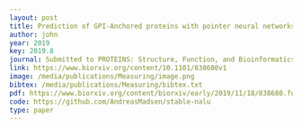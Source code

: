 ```yaml
--- 
layout: post
title: Prediction of GPI-Anchored proteins with pointer neural networks
author: john
year: 2019
key: 2019.8
journal: Submitted to PROTEINS: Structure, Function, and Bioinformatics
link: https://www.biorxiv.org/content/10.1101/838680v1
image: /media/publications/Measuring/image.png
bibtex: /media/publications/Measuring/bibtex.txt
pdf: https://www.biorxiv.org/content/biorxiv/early/2019/11/18/838680.full.pdf
code: https://github.com/AndreasMadsen/stable-nalu
type: paper
---
```

